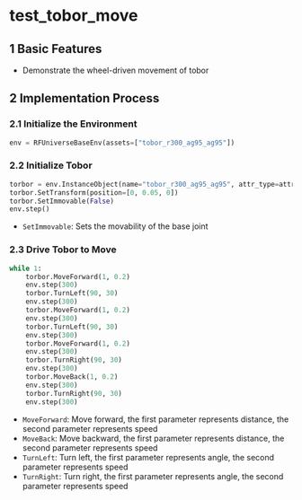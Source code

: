 # test_tobor_move

## 1 Basic Features

- Demonstrate the wheel-driven movement of tobor

## 2 Implementation Process

### 2.1 Initialize the Environment

```python
env = RFUniverseBaseEnv(assets=["tobor_r300_ag95_ag95"])
```

### 2.2 Initialize Tobor

```python
torbor = env.InstanceObject(name="tobor_r300_ag95_ag95", attr_type=attr.ControllerAttr)
torbor.SetTransform(position=[0, 0.05, 0])
torbor.SetImmovable(False)
env.step()
```

- `SetImmovable`: Sets the movability of the base joint

### 2.3 Drive Tobor to Move

```python
while 1:
    torbor.MoveForward(1, 0.2)
    env.step(300)
    torbor.TurnLeft(90, 30)
    env.step(300)
    torbor.MoveForward(1, 0.2)
    env.step(300)
    torbor.TurnLeft(90, 30)
    env.step(300)
    torbor.MoveForward(1, 0.2)
    env.step(300)
    torbor.TurnRight(90, 30)
    env.step(300)
    torbor.MoveBack(1, 0.2)
    env.step(300)
    torbor.TurnRight(90, 30)
    env.step(300)

```

- `MoveForward`: Move forward, the first parameter represents distance, the second parameter represents speed
- `MoveBack`: Move backward, the first parameter represents distance, the second parameter represents speed
- `TurnLeft`: Turn left, the first parameter represents angle, the second parameter represents speed
- `TurnRight`: Turn right, the first parameter represents angle, the second parameter represents speed